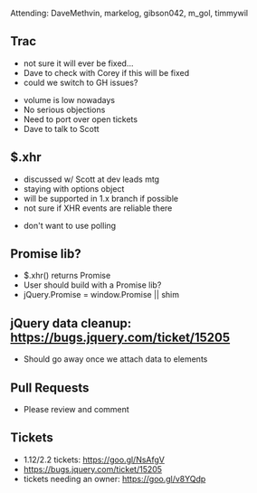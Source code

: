 Attending: DaveMethvin, markelog, gibson042, m_gol, timmywil

## Trac
* not sure it will ever be fixed…
* Dave to check with Corey if this will be fixed
* could we switch to GH issues?
 - volume is low nowadays
 - No serious objections
 - Need to port over open tickets
 - Dave to talk to Scott

## $.xhr
* discussed w/ Scott at dev leads mtg
* staying with options object
* will be supported in 1.x branch if possible
* not sure if XHR events are reliable there
 - don't want to use polling

## Promise lib?
* $.xhr() returns Promise
* User should build with a Promise lib?
* jQuery.Promise = window.Promise || shim

## jQuery data cleanup: https://bugs.jquery.com/ticket/15205
* Should go away once we attach data to elements

## Pull Requests
* Please review and comment

## Tickets
* 1.12/2.2 tickets: https://goo.gl/NsAfgV
* https://bugs.jquery.com/ticket/15205
* tickets needing an owner: https://goo.gl/v8YQdp
